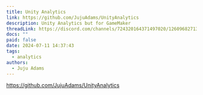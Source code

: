 ```yaml
---
title: Unity Analytics
link: https://github.com/JujuAdams/UnityAnalytics
description: Unity Analytics but for GameMaker
threadLink: https://discord.com/channels/724320164371497020/1260968271319011359
docs: ""
paid: false
date: 2024-07-11 14:37:43
tags:
  - analytics
authors:
  - Juju Adams
---
```

https://github.com/JujuAdams/UnityAnalytics
